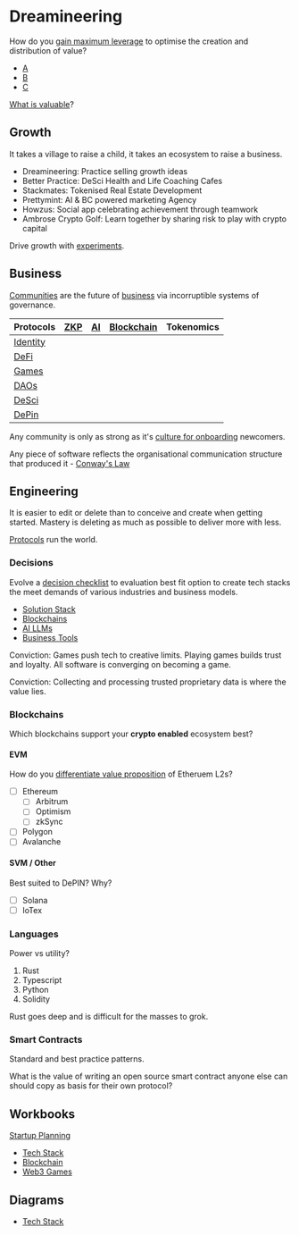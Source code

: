# Dreamineering

How do you [gain maximum leverage](https://mm.dreamineering.com/docs/business/business-principles/business-principles-leverage/) to optimise the creation and distribution of value?

- [A](https://github.com/dreamineering/stackmates/tree/main/ai)
- [B](https://github.com/dreamineering/stackmates/tree/main/bc)
- [C](https://github.com/dreamineering/stackmates/tree/main/connection)

[What is valuable](https://mm.dreamineering.com/docs/value/)?

## Growth

It takes a village to raise a child, it takes an ecosystem to raise a business.

- Dreamineering: Practice selling growth ideas
- Better Practice: DeSci Health and Life Coaching Cafes
- Stackmates: Tokenised Real Estate Development
- Prettymint: AI & BC powered marketing Agency
- Howzus: Social app celebrating achievement through teamwork
- Ambrose Crypto Golf: Learn together by sharing risk to play with crypto capital

Drive growth with [experiments](https://mm.dreamineering.com/docs/grow/growth-experiments/).

## Business

[Communities](https://mm.dreamineering.com/docs/people/networks/culture/) are the future of [business](https://mm.dreamineering.com/docs/business) via incorruptible systems of governance.

| Protocols                                                                                                                        | [ZKP](https://mm.dreamineering.com/docs/engineering/blockchain-architecture/blockchain-concepts/cryptography/zero-knowledge) | [AI](https://mm.dreamineering.com/docs/engineering/ai-data-engineering/ai-engineering/) | [Blockchain](https://mm.dreamineering.com/docs/engineering/blockchain-architecture/) | Tokenomics |
| -------------------------------------------------------------------------------------------------------------------------------- | ---------------------------------------------------------------------------------------------------------------------------- | --------------------------------------------------------------------------------------- | ------------------------------------------------------------------------------------ | ---------- |
| [Identity](https://mm.dreamineering.com/docs/business/business-principles/web3-principles/web3-principle-decentralised-identity) |                                                                                                                              |                                                                                         |                                                                                      |            |
| [DeFi](https://mm.dreamineering.com/docs/value/tokenomics/tokenomics-defi/defi-primitives/)                                      |                                                                                                                              |                                                                                         |                                                                                      |            |
| [Games](https://mm.dreamineering.com/docs/grow/play-to-grow/)                                                                    |                                                                                                                              |                                                                                         |                                                                                      |            |
| [DAOs](https://mm.dreamineering.com/docs/people/networks/network-states/)                                                        |                                                                                                                              |                                                                                         |                                                                                      |            |
| [DeSci](https://mm.dreamineering.com/docs/science/platform-desci)                                                                |                                                                                                                              |                                                                                         |                                                                                      |            |
| [DePin](https://mm.dreamineering.com/docs/engineering/depin-engineering/)                                                        |                                                                                                                              |                                                                                         |                                                                                      |            |

Any community is only as strong as it's [culture for onboarding](https://mm.dreamineering.com/docs/people/networks/culture/onboarding) newcomers.

Any piece of software reflects the organisational communication structure that produced it - [Conway's Law](https://mm.dreamineering.com/docs/grow/decision-process/engineering-laws/#conways-law)

## Engineering

It is easier to edit or delete than to conceive and create when getting started. Mastery is deleting as much as possible to deliver more with less.

[Protocols](https://mm.dreamineering.com/docs/engineering/process-engineering/) run the world.

### Decisions

Evolve a [decision checklist](https://mm.dreamineering.com/docs/engineering/software-engineering/tech-stack/tech-stack-decisions/) to evaluation best fit option to create tech stacks the meet demands of various industries and business models.

- [Solution Stack](https://mm.dreamineering.com/docs/engineering/software-engineering/tech-stack/)
- [Blockchains](https://mm.dreamineering.com/docs/engineering/blockchain-architecture/blockchain-stack-decisions/)
- [AI LLMs](https://mm.dreamineering.com/docs/engineering/ai-data-engineering/ai-engineering/ai-llms/)
- [Business Tools](https://mm.dreamineering.com/docs/business/business-functions/revenue/product-mgt/)

Conviction: Games push tech to creative limits. Playing games builds trust and loyalty. All software is converging on becoming a game.

Conviction: Collecting and processing trusted proprietary data is where the value lies.

### Blockchains

Which blockchains support your **crypto enabled** ecosystem best?

#### EVM

How do you [differentiate value proposition](https://mm.dreamineering.com/docs/business/business-functions/revenue/sales/sales-pitch) of Etheruem L2s?

- [ ] Ethereum
  - [ ] Arbitrum
  - [ ] Optimism
  - [ ] zkSync
- [ ] Polygon
- [ ] Avalanche

#### SVM / Other

Best suited to DePIN? Why?

- [ ] Solana
- [ ] IoTex

### Languages

Power vs utility?

1. Rust
2. Typescript
3. Python
4. Solidity

Rust goes deep and is difficult for the masses to grok.

### Smart Contracts

Standard and best practice patterns.

What is the value of writing an open source smart contract anyone else can should copy as basis for their own protocol?

## Workbooks

[Startup Planning](https://docs.google.com/spreadsheets/d/10zBw2LruDEmkBAA9GFVfBaG3UtkOMItr-44CvIxb1VQ/edit#gid=1021038640)

- [Tech Stack](https://docs.google.com/spreadsheets/d/1XiA_gfU_TkQXlEqVEiVLUUjKmyAZM3rirlJ5EUjJl9Y/edit#gid=1797190969)
- [Blockchain](https://docs.google.com/spreadsheets/d/16pqE_E4FzNbsqn-ACxkYfhCyBg3M9kQGcySUM3zw73M/edit#gid=1322132351)
- [Web3 Games](https://docs.google.com/spreadsheets/d/1l74VNspBM_3HjBq0oXZzoe1t-EPhKZPsH6FjRokM7cY/edit#gid=745206562)

## Diagrams

- [Tech Stack](https://www.figma.com/file/SR3Xg7a8tElFPLoovsqwUO/technology-stack?type=whiteboard&node-id=260-1322&t=6q447RjvecYVn1fG-4)
